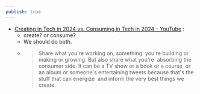 ```yaml
---
publish: true
---
```

- [Creating in Tech in 2024 vs. Consuming in Tech in 2024 - YouTube](https://www.youtube.com/watch?v=Fp8iVR15Re8) :
	- create? or consume? 
	- We should do both. 
	- >Share what you're working on, something  you're building or making or growing. But also share what you're  absorbing the consumer side. It can be a TV show or a book or a course  or an album or someone's entertaining tweets because that's the stuff that can energize  and inform the very best things we create.
